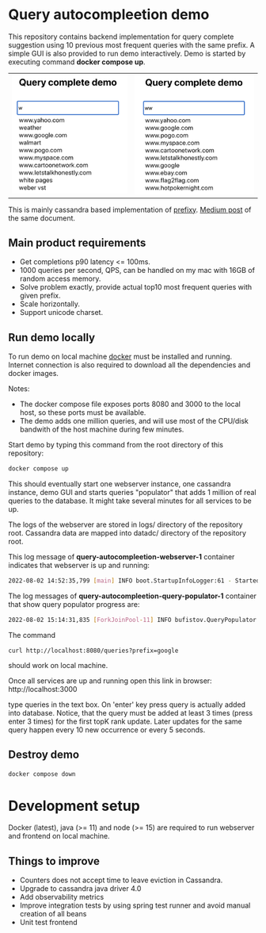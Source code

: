 # Query autocompleetion demo

This repository contains backend implementation for query
complete suggestion using 10 previous most frequent queries with the same
prefix. A simple GUI is also provided to run demo interactively.
Demo is started by executing command **docker compose up**.

|||
|---------------------------------------------------------|-------------------------|
| ![Query 'w'](images/query_autocomplete_demo_step1.png)  |  ![Query 'ww'](images/query_autocomplete_demo_step2.png)|

This is mainly cassandra based implementation of [prefixy](https://prefixy.github.io/).
[Medium post](https://medium.com/@prefixyteam/how-we-built-prefixy-a-scalable-prefix-search-service-for-powering-autocomplete-c20f98e2eff1)
of the same document.

## Main product requirements

- Get completions p90 latency <= 100ms.
- 1000 queries per second, QPS, can be handled on my mac with 16GB of random access memory.
- Solve problem exactly, provide actual top10 most frequent queries with given prefix.
- Scale horizontally.
- Support unicode charset.

## Run demo locally

To run demo on local machine [docker](https://www.docker.com/)
must be installed and running. Internet connection is also required
to download all the dependencies and docker images.

Notes:

- The docker compose file
exposes ports 8080 and 3000 to the local host, so these ports must be available.
- The demo adds one million queries, and will use most of the CPU/disk
bandwith of the host machine during few minutes.

Start demo by typing this command from the root directory of this repository:

```bash
docker compose up
```

This should eventually start one webserver instance, one cassandra instance, demo GUI
and starts queries "populator" that adds 1 million of real queries to
the database. It might take several minutes for all services to be up.

The logs of the webserver are stored in logs/ directory of the repository root.
Cassandra data are mapped into datadc/ directory of the repository root.

This log message of **query-autocompleetion-webserver-1** container indicates that webserver is up and running:

```bash
2022-08-02 14:52:35,799 [main] INFO boot.StartupInfoLogger:61 - Started Application in 7.621 seconds (JVM running for 9.336)
```

The log messages of **query-autocompleetion-query-populator-1** container
that show query populator progress are:

```bash
2022-08-02 15:14:31,835 [ForkJoinPool-11] INFO bufistov.QueryPopulator:134 - 970000 queries done...
```

The command
```aidl
curl http://localhost:8080/queries?prefix=google
```

should work on local machine.

Once all services are up and running open this link in browser:
http://localhost:3000

type queries in the text box. On 'enter' key press query is actually
added into database. Notice, that the query must be added at least 3 times (press enter 3 times)
for the first topK rank update. Later updates for the same query
happen every 10 new occurrence or every 5 seconds.

## Destroy demo

```bash
docker compose down
```

# Development setup

Docker (latest), java (>= 11) and node (>= 15) are required to run
webserver and frontend on local machine.

## Things to improve
- Counters does not accept time to leave eviction in Cassandra.
- Upgrade to cassandra java driver 4.0
- Add observability metrics
- Improve integration tests by using spring test runner and avoid
manual creation of all beans
- Unit test frontend

